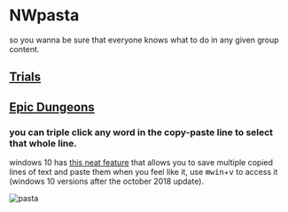# NWpasta

so you wanna be sure that everyone knows what to do in any given group content.

## [Trials](https://github.com/DPBofficial/NWpasta/blob/master/Trials%20Pasta.md)

## [Epic Dungeons](https://github.com/DPBofficial/NWpasta/blob/master/Epic%20Dungeons%20Pasta.md)

### **you can triple click any word in the copy-paste line to select that whole line.**

windows 10 has [this neat feature](https://www.google.com/search?q=windows+10+clipboard&tbm=vid) that allows you to save multiple copied lines of text and paste them when you feel like it, use <kbd>⊞win</kbd>+<kbd>v</kbd> to access it (windows 10 versions after the october 2018 update).

<p align="left">
<img src="https://user-images.githubusercontent.com/61057273/74569755-758d7d00-4f7b-11ea-9964-21c7f5eef596.png" alt="pasta"/>
</p>

